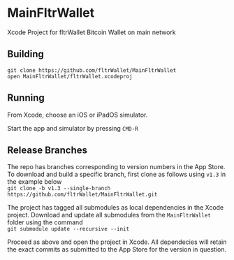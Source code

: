 # MainFltrWallet
Xcode Project for fltrWallet Bitcoin Wallet on main network

## Building
```
git clone https://github.com/fltrWallet/MainFltrWallet
open MainFltrWallet/fltrWallet.xcodeproj
```

## Running
From Xcode, choose an iOS or iPadOS simulator.

Start the app and simulator by pressing `CMD-R`

## Release Branches
The repo has branches corresponding to version numbers in the App Store. To download and build a specific branch, first clone as follows using ```v1.3``` in the example below\
`git clone -b v1.3 --single-branch https://github.com/fltrWallet/MainFltrWallet.git`

The project has tagged all submodules as local dependencies in the Xcode project. Download and update all submodules from the ```MainFltrWallet``` folder using the command\
`git submodule update --recursive --init`

Proceed as above and open the project in Xcode. All dependecies will retain the exact commits as submitted to the App Store for the version in question.
